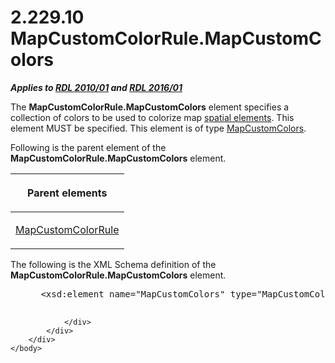 <html dir="LTR" xmlns:mshelp="http://msdn.microsoft.com/mshelp" xmlns:ddue="http://ddue.schemas.microsoft.com/authoring/2003/5" xmlns:xlink="http://www.w3.org/1999/xlink" xmlns:tool="http://www.microsoft.com/tooltip">
    <head>
        <meta http-equiv="Content-Type" content="text/html; CHARSET=utf-8"></meta>
        <meta name="save" content="history"></meta>
        <title>2.229.10 MapCustomColorRule.MapCustomColors</title>
        <xml>
            <mshelp:toctitle title="2.229.10 MapCustomColorRule.MapCustomColors"></mshelp:toctitle>
            <mshelp:rltitle title="[MS-RDL]: MapCustomColorRule.MapCustomColors"></mshelp:rltitle>
            <mshelp:keyword index="A" term="59b1f98f-8a29-4aa7-b204-70aa0f149923"></mshelp:keyword>
            <mshelp:attr name="DCSext.ContentType" value="open specification"></mshelp:attr>
            <mshelp:attr name="AssetID" value="59b1f98f-8a29-4aa7-b204-70aa0f149923"></mshelp:attr>
            <mshelp:attr name="TopicType" value="kbRef"></mshelp:attr>
            <mshelp:attr name="DCSext.Title" value="[MS-RDL]: MapCustomColorRule.MapCustomColors" />
        </xml>
    </head>
    <body>
        <div id="header">
            <h1 class="heading">2.229.10 MapCustomColorRule.MapCustomColors</h1>
        </div>
        <div id="mainSection">
            <div id="mainBody">
                <div id="allHistory" class="saveHistory"></div>
                <div id="sectionSection0" class="section" name="collapseableSection">
                    

<p><b><i>Applies to </i></b><a href="3428e690-a348-4ec7-8a6a-8efb42d2cdee.html"><b><i>RDL 2010/01</i></b></a><b><i>
and </i></b><a href="52ce3983-2bfc-4e72-9359-42aaf5fe4509.html"><b><i>RDL 2016/01</i></b></a></p>

<p>The <b>MapCustomColorRule.MapCustomColors</b> element
specifies a collection of colors to be used to colorize map <a href="b2482b3f-74ab-4ca8-a9e5-c07955011743.html#gt_b3b56eec-161d-4b39-ba40-58ab23498b8d">spatial elements</a>. This
element MUST be specified. This element is of type <a href="c9d5b123-c8d2-4409-91ba-2268be49ad0c.html">MapCustomColors</a>.</p>

<p>Following is the parent element of the <b>MapCustomColorRule.MapCustomColors</b>
element.</p>

<table>
 <thead>
  <tr>
   <th>
   <p>Parent elements</p>
   </th>
  </tr>
 </thead>
 <tr>
  <td>
  <p><a href="356d5476-257c-4f3e-873d-923834c5d853.html">MapCustomColorRule</a></p>
  </td>
 </tr>
</table>

<p>The following is the XML Schema definition of the <b>MapCustomColorRule.MapCustomColors</b>
element.</p>

<dl>
<dd>
<div><pre> &lt;xsd:element name=&quot;MapCustomColors&quot; type=&quot;MapCustomColorsType&quot; minOccurs=&quot;1&quot; /&gt;
  
</pre></div>
</dd></dl>


                </div>
            </div>
        </div>
    </body>
</html>